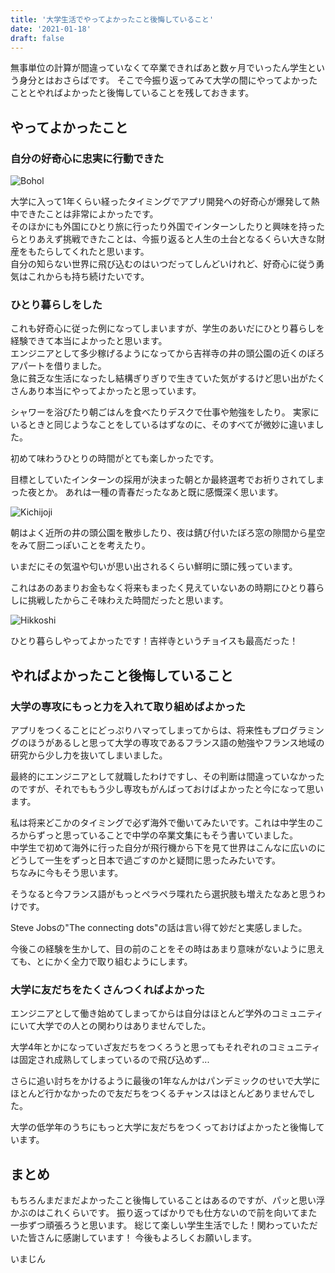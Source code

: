 ```yaml
---
title: '大学生活でやってよかったこと後悔していること'
date: '2021-01-18'
draft: false
---
```


無事単位の計算が間違っていなくて卒業できればあと数ヶ月でいったん学生という身分とはおさらばです。
そこで今振り返ってみて大学の間にやってよかったこととやればよかったと後悔していることを残しておきます。

## やってよかったこと
### 自分の好奇心に忠実に行動できた

![Bohol](https://i.gyazo.com/684f375d6f6282488dbfa25f7c491392.jpg)

大学に入って1年くらい経ったタイミングでアプリ開発への好奇心が爆発して熱中できたことは非常によかったです。  
そのほかにも外国にひとり旅に行ったり外国でインターンしたりと興味を持ったらとりあえず挑戦できたことは、今振り返ると人生の土台となるくらい大きな財産をもたらしてくれたと思います。  
自分の知らない世界に飛び込むのはいつだってしんどいけれど、好奇心に従う勇気はこれからも持ち続けたいです。

### ひとり暮らしをした

これも好奇心に従った例になってしまいますが、学生のあいだにひとり暮らしを経験できて本当によかったと思います。  
エンジニアとして多少稼げるようになってから吉祥寺の井の頭公園の近くのぼろアパートを借りました。  
急に貧乏な生活になったし結構ぎりぎりで生きていた気がするけど思い出がたくさんあり本当にやってよかったと思っています。  

シャワーを浴びたり朝ごはんを食べたりデスクで仕事や勉強をしたり。
実家にいるときと同じようなことをしているはずなのに、そのすべてが微妙に違いました。  

初めて味わうひとりの時間がとても楽しかったです。  

目標としていたインターンの採用が決まった朝とか最終選考でお祈りされてしまった夜とか。
あれは一種の青春だったなあと既に感慨深く思います。

![Kichijoji](https://i.gyazo.com/8beb763a26e71b5f369e546536a60ef1.jpg)

朝はよく近所の井の頭公園を散歩したり、夜は錆び付いたぼろ窓の隙間から星空をみて厨二っぽいことを考えたり。

いまだにその気温や匂いが思い出されるくらい鮮明に頭に残っています。

これはあのあまりお金もなく将来もまったく見えていないあの時期にひとり暮らしに挑戦したからこそ味わえた時間だったと思います。

![Hikkoshi](https://i.gyazo.com/ca10a3e48a433c8e738d099950d22ef7.jpg)

ひとり暮らしやってよかったです！吉祥寺というチョイスも最高だった！

## やればよかったこと後悔していること
### 大学の専攻にもっと力を入れて取り組めばよかった

アプリをつくることにどっぷりハマってしまってからは、将来性もプログラミングのほうがあるしと思って大学の専攻であるフランス語の勉強やフランス地域の研究から少し力を抜いてしまいました。  

最終的にエンジニアとして就職したわけですし、その判断は間違っていなかったのですが、それでももう少し専攻もがんばっておけばよかったと今になって思います。

私は将来どこかのタイミングで必ず海外で働いてみたいです。これは中学生のころからずっと思っていることで中学の卒業文集にもそう書いていました。  
中学生で初めて海外に行った自分が飛行機から下を見て世界はこんなに広いのにどうして一生をずっと日本で過ごすのかと疑問に思ったみたいです。  
ちなみに今もそう思います。

そうなると今フランス語がもっとペラペラ喋れたら選択肢も増えたなあと思うわけです。

Steve Jobsの"The connecting dots"の話は言い得て妙だと実感しました。  

今後この経験を生かして、目の前のことをその時はあまり意味がないように思えても、とにかく全力で取り組むようにします。

### 大学に友だちをたくさんつくればよかった

エンジニアとして働き始めてしまってからは自分はほとんど学外のコミュニティにいて大学での人との関わりはありませんでした。  

大学4年とかになっていざ友だちをつくろうと思ってもそれぞれのコミュニティは固定され成熟してしまっているので飛び込めず...  

さらに追い討ちをかけるように最後の1年なんかはパンデミックのせいで大学にほとんど行かなかったので友だちをつくるチャンスはほとんどありませんでした。

大学の低学年のうちにもっと大学に友だちをつくっておけばよかったと後悔しています。

## まとめ

もちろんまだまだよかったこと後悔していることはあるのですが、パッと思い浮かぶのはこれくらいです。
振り返ってばかりでも仕方ないので前を向いてまた一歩ずつ頑張ろうと思います。
総じて楽しい学生生活でした！関わっていただいた皆さんに感謝しています！
今後もよろしくお願いします。

いまじん
